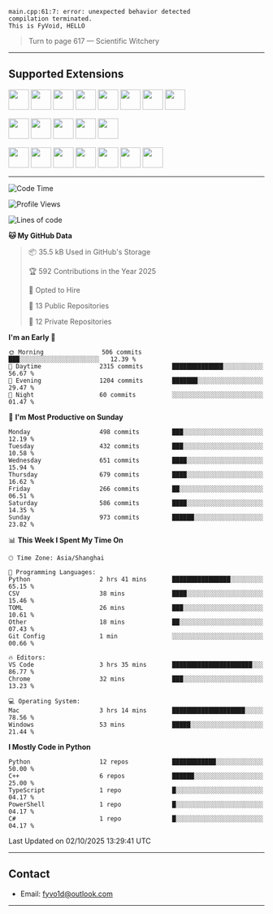 ```
main.cpp:61:7: error: unexpected behavior detected
compilation terminated.
This is FyVoid, HELLO
```

> Turn to page 617 — Scientific Witchery

---

## Supported Extensions

<p>
<p align="left">
  <img src="https://cdn.jsdelivr.net/gh/devicons/devicon/icons/cplusplus/cplusplus-original.svg" height="40" />
  <img src="https://cdn.jsdelivr.net/gh/devicons/devicon/icons/csharp/csharp-original.svg" height="40" />
  <img src="https://cdn.jsdelivr.net/gh/devicons/devicon/icons/python/python-original.svg" height="40" />
  <img src="https://cdn.jsdelivr.net/gh/devicons/devicon/icons/swift/swift-original.svg" height="40" />
  <img src="https://cdn.jsdelivr.net/gh/devicons/devicon@latest/icons/typescript/typescript-original.svg" height="40" />
  <img src="https://cdn.jsdelivr.net/gh/devicons/devicon@latest/icons/java/java-original.svg" height="40" />
  <img src="https://cdn.jsdelivr.net/gh/devicons/devicon@latest/icons/javascript/javascript-original.svg" height="40" />
  <img src="https://cdn.jsdelivr.net/gh/devicons/devicon@latest/icons/wasm/wasm-original.svg" height="40" />
          
</p>
<p align="left">
  <img src="https://cdn.jsdelivr.net/gh/devicons/devicon/icons/git/git-original.svg" height="40" />
  <img src="https://cdn.jsdelivr.net/gh/devicons/devicon/icons/docker/docker-original.svg" height="40" />
  <img src="https://cdn.jsdelivr.net/gh/devicons/devicon/icons/vscode/vscode-original.svg" height="40" />
  <img src="https://cdn.jsdelivr.net/gh/devicons/devicon/icons/cmake/cmake-original.svg" height="40" />
  <img src="https://cdn.jsdelivr.net/gh/devicons/devicon@latest/icons/debian/debian-original.svg" height="40" />
</p>
<p align="left">
  <img src="https://www.vulkan.org/user/themes/vulkan/images/logo/vulkan-logo.svg" height="40" />
  <img src="https://cdn.jsdelivr.net/gh/devicons/devicon/icons/opengl/opengl-original.svg" height="40" />
  <img src="https://cdn.jsdelivr.net/gh/devicons/devicon@latest/icons/webgpu/webgpu-original-wordmark.svg" height="40" />    
  <img src="https://cdn.jsdelivr.net/gh/devicons/devicon/icons/pytorch/pytorch-original.svg" height="40" />
  <img src="https://cdn.jsdelivr.net/gh/devicons/devicon/icons/unity/unity-original.svg" height="40" />
  <img src="https://cdn.jsdelivr.net/gh/devicons/devicon/icons/unrealengine/unrealengine-original.svg" height="40" />
  <img src="https://cdn.jsdelivr.net/gh/devicons/devicon@latest/icons/postgresql/postgresql-original.svg" height="40" />
</p>
</p>


---

<!--START_SECTION:waka-->
![Code Time](http://img.shields.io/badge/Code%20Time-390%20hrs%2059%20mins-blue)

![Profile Views](http://img.shields.io/badge/Profile%20Views-0-blue)

![Lines of code](https://img.shields.io/badge/From%20Hello%20World%20I%27ve%20Written-4.0%20million%20lines%20of%20code-blue)

**🐱 My GitHub Data** 

> 📦 35.5 kB Used in GitHub's Storage 
 > 
> 🏆 592 Contributions in the Year 2025
 > 
> 💼 Opted to Hire
 > 
> 📜 13 Public Repositories 
 > 
> 🔑 12 Private Repositories 
 > 
**I'm an Early 🐤** 

```text
🌞 Morning                506 commits         ███░░░░░░░░░░░░░░░░░░░░░░   12.39 % 
🌆 Daytime                2315 commits        ██████████████░░░░░░░░░░░   56.67 % 
🌃 Evening                1204 commits        ███████░░░░░░░░░░░░░░░░░░   29.47 % 
🌙 Night                  60 commits          ░░░░░░░░░░░░░░░░░░░░░░░░░   01.47 % 
```
📅 **I'm Most Productive on Sunday** 

```text
Monday                   498 commits         ███░░░░░░░░░░░░░░░░░░░░░░   12.19 % 
Tuesday                  432 commits         ███░░░░░░░░░░░░░░░░░░░░░░   10.58 % 
Wednesday                651 commits         ████░░░░░░░░░░░░░░░░░░░░░   15.94 % 
Thursday                 679 commits         ████░░░░░░░░░░░░░░░░░░░░░   16.62 % 
Friday                   266 commits         ██░░░░░░░░░░░░░░░░░░░░░░░   06.51 % 
Saturday                 586 commits         ████░░░░░░░░░░░░░░░░░░░░░   14.35 % 
Sunday                   973 commits         ██████░░░░░░░░░░░░░░░░░░░   23.82 % 
```


📊 **This Week I Spent My Time On** 

```text
🕑︎ Time Zone: Asia/Shanghai

💬 Programming Languages: 
Python                   2 hrs 41 mins       ████████████████░░░░░░░░░   65.15 % 
CSV                      38 mins             ████░░░░░░░░░░░░░░░░░░░░░   15.46 % 
TOML                     26 mins             ███░░░░░░░░░░░░░░░░░░░░░░   10.61 % 
Other                    18 mins             ██░░░░░░░░░░░░░░░░░░░░░░░   07.43 % 
Git Config               1 min               ░░░░░░░░░░░░░░░░░░░░░░░░░   00.66 % 

🔥 Editors: 
VS Code                  3 hrs 35 mins       ██████████████████████░░░   86.77 % 
Chrome                   32 mins             ███░░░░░░░░░░░░░░░░░░░░░░   13.23 % 

💻 Operating System: 
Mac                      3 hrs 14 mins       ████████████████████░░░░░   78.56 % 
Windows                  53 mins             █████░░░░░░░░░░░░░░░░░░░░   21.44 % 
```

**I Mostly Code in Python** 

```text
Python                   12 repos            ████████████░░░░░░░░░░░░░   50.00 % 
C++                      6 repos             ██████░░░░░░░░░░░░░░░░░░░   25.00 % 
TypeScript               1 repo              █░░░░░░░░░░░░░░░░░░░░░░░░   04.17 % 
PowerShell               1 repo              █░░░░░░░░░░░░░░░░░░░░░░░░   04.17 % 
C#                       1 repo              █░░░░░░░░░░░░░░░░░░░░░░░░   04.17 % 
```




 Last Updated on 02/10/2025 13:29:41 UTC
<!--END_SECTION:waka-->

---

## Contact

- Email: [fyvo1d@outlook.com](fyvo1d@outlook.com)  

---

